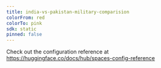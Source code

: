 ```yaml
---
title: india-vs-pakistan-military-comparision
colorFrom: red
colorTo: pink
sdk: static
pinned: false
---
```


Check out the configuration reference at https://huggingface.co/docs/hub/spaces-config-reference
